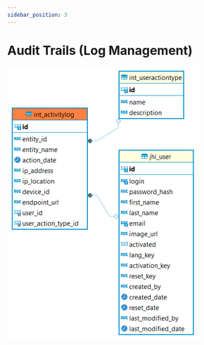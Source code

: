 ```yaml
---
sidebar_position: 3
---
```


# Audit Trails (Log Management)

![alt text](<../../../../../../../../static/img/prismaenterprise - int_activitylog.png>)
